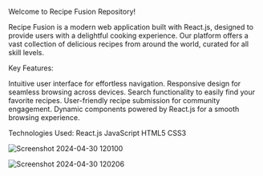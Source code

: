 Welcome to Recipe Fusion Repository!

Recipe Fusion is a modern web application built with React.js, designed to provide users with a delightful cooking experience. Our platform offers a vast collection of delicious recipes from around the world, curated for all skill levels.

Key Features:

Intuitive user interface for effortless navigation.
Responsive design for seamless browsing across devices.
Search functionality to easily find your favorite recipes.
User-friendly recipe submission for community engagement.
Dynamic components powered by React.js for a smooth browsing experience.

Technologies Used:
React.js
JavaScript
HTML5
CSS3

![Screenshot 2024-04-30 120100](https://github.com/Shubhamqu2002/Recipe-Website/assets/149230759/a9fa1b00-e140-405e-841d-0c1195b9a0a4)

![Screenshot 2024-04-30 120206](https://github.com/Shubhamqu2002/Recipe-Website/assets/149230759/8307c823-2c46-417a-817e-54a0ddcbc1e4)
